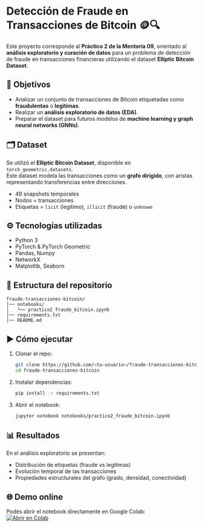 # Detección de Fraude en Transacciones de Bitcoin 🪙🔍

Este proyecto corresponde al **Práctico 2 de la Mentoría 09**, orientado al **análisis exploratorio y curación de datos** para un problema de detección de fraude en transacciones financieras utilizando el dataset **Elliptic Bitcoin Dataset**.

## 📌 Objetivos
- Analizar un conjunto de transacciones de Bitcoin etiquetadas como **fraudulentas** o **legítimas**.
- Realizar un **análisis exploratorio de datos (EDA)**.
- Preparar el dataset para futuros modelos de **machine learning y graph neural networks (GNNs)**.

## 🗂️ Dataset
Se utilizó el **Elliptic Bitcoin Dataset**, disponible en `torch_geometric.datasets`.  
Este dataset modela las transacciones como un **grafo dirigido**, con aristas representando transferencias entre direcciones.

- 49 snapshots temporales
- Nodos = transacciones
- Etiquetas = `licit` (legítimo), `illicit` (fraude) o `unknown`

## ⚙️ Tecnologías utilizadas
- Python 3
- PyTorch & PyTorch Geometric
- Pandas, Numpy
- NetworkX
- Matplotlib, Seaborn

## 🚀 Estructura del repositorio
```
fraude-transacciones-bitcoin/
│── notebooks/
│   └── practico2_fraude_bitcoin.ipynb
│── requirements.txt
│── README.md
```

## ▶️ Cómo ejecutar
1. Clonar el repo:
   ```bash
   git clone https://github.com/<tu-usuario>/fraude-transacciones-bitcoin.git
   cd fraude-transacciones-bitcoin
   ```

2. Instalar dependencias:
   ```bash
   pip install -r requirements.txt
   ```

3. Abrir el notebook:
   ```bash
   jupyter notebook notebooks/practico2_fraude_bitcoin.ipynb
   ```

## 📊 Resultados
En el análisis exploratorio se presentan:
- Distribución de etiquetas (fraude vs legítimas)
- Evolución temporal de las transacciones
- Propiedades estructurales del grafo (grado, densidad, conectividad)

## 🌐 Demo online
Podés abrir el notebook directamente en Google Colab:  
[![Abrir en Colab](https://colab.research.google.com/assets/colab-badge.svg)](https://colab.research.google.com/github/<tu-usuario>/fraude-transacciones-bitcoin/blob/main/notebooks/practico2_fraude_bitcoin.ipynb)
